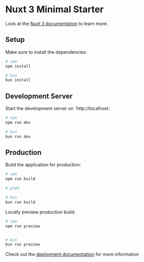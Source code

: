 # Nuxt 3 Minimal Starter

Look at the [Nuxt 3 documentation](https://nuxt.com/docs/getting-started/introduction) to learn more.

## Setup

Make sure to install the dependencies:

```bash
# npm
npm install

# bun
bun install
```

## Development Server

Start the development server on `http://localhost:

```bash
# npm
npm run dev

# bun
bun run dev
```

## Production

Build the application for production:

```bash
# npm
npm run build

# pnpm

# bun
bun run build
```

Locally preview production build:

```bash
# npm
npm run preview


# bun
bun run preview
```

Check out the [deployment documentation](https://nuxt.com/docs/getting-started/deployment) for more information
